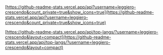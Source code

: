 [https://github-readme-stats.vercel.app/api?username=leggiero-crescendo&count_private=true&show_icons=true](https://github-readme-stats.vercel.app/api?username=leggiero-crescendo&count_private=true&show_icons=true)

[https://github-readme-stats.vercel.app/api/top-langs/?username=leggiero-crescendo&layout=compact](https://github-readme-stats.vercel.app/api/top-langs/?username=leggiero-crescendo&layout=compact)
